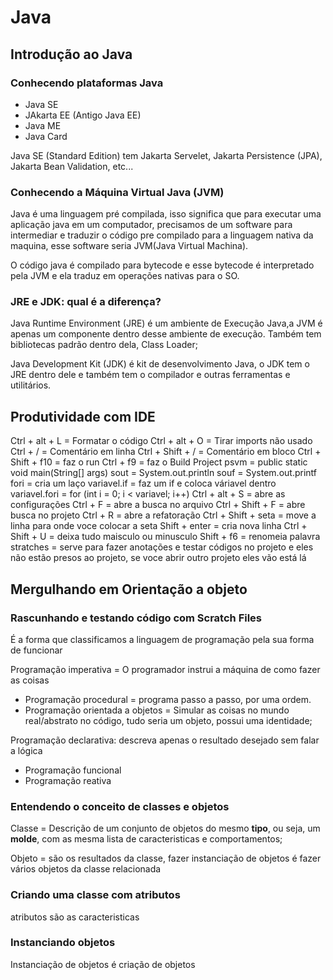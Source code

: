 # Java

## Introdução ao Java

### Conhecendo plataformas Java

- Java SE
- JAkarta EE (Antigo Java EE)
- Java ME
- Java Card

Java SE (Standard Edition) tem Jakarta Servelet, Jakarta Persistence (JPA), Jakarta Bean Validation, etc...

### Conhecendo a Máquina Virtual Java (JVM)

Java é uma linguagem pré compilada, isso significa que para executar uma aplicação java em um computador, precisamos de um software para intermediar e traduzir o código pre compilado para a linguagem nativa da maquina, esse software seria JVM(Java Virtual Machina).

O código java é compilado para bytecode e esse bytecode é interpretado pela JVM e ela traduz em operações nativas para o SO.

### JRE e JDK: qual é a diferença?

Java Runtime Environment (JRE) é um ambiente de Execução Java,a JVM é apenas um componente dentro desse ambiente de execução. Também tem bibliotecas padrão dentro dela, Class Loader;

Java Development Kit (JDK) é kit de desenvolvimento Java, o JDK tem o JRE dentro dele e também tem o compilador e outras ferramentas e utilitários.

## Produtividade com IDE

Ctrl + alt + L = Formatar o código
Ctrl + alt + O = Tirar imports não usado
Ctrl + / = Comentário em linha
Ctrl + Shift + / = Comentário em bloco
Ctrl + Shift + f10 = faz o run
Ctrl + f9 = faz o Build Project
psvm = public static void main(String[] args)
sout = System.out.println
souf =  System.out.printf
fori = cria um laço
variavel.if = faz um if e coloca váriavel dentro
variavel.fori = for (int i = 0; i < variavel; i++)
Ctrl + alt + S = abre as configurações
Ctrl + F = abre a busca no arquivo
Ctrl + Shift + F = abre busca no projeto
Ctrl + R = abre a refatoração
Ctrl + Shift + seta = move a linha para onde voce colocar a seta
Shift + enter = cria nova linha
Ctrl + Shift + U = deixa tudo maisculo ou minusculo
Shift + f6 = renomeia palavra
stratches = serve para fazer anotações e testar códigos no projeto e eles não estão presos ao projeto, se voce abrir outro projeto eles vão está lá

## Mergulhando em Orientação a objeto

### Rascunhando e testando código com Scratch Files

É a forma que classificamos a linguagem de programação pela sua forma de funcionar

Programação imperativa = O programador instrui a máquina de como fazer as coisas

- Programação procedural = programa passo a passo, por uma ordem.
- Programação orientada a objetos = Simular as coisas no mundo real/abstrato no código, tudo seria um objeto, possui uma identidade;

Programação declarativa: descreva apenas o resultado desejado sem falar a lógica

- Programação funcional
- Programação reativa

### Entendendo o conceito de classes e objetos

Classe = Descrição de um conjunto de objetos do mesmo **tipo**, ou seja, um **molde**, com as mesma lista de caracteristicas e comportamentos;

Objeto = são os resultados da classe, fazer instanciação de objetos é fazer vários objetos da classe relacionada

### Criando uma classe com atributos

atributos são as caracteristicas

### Instanciando objetos

Instanciação de objetos é criação de objetos